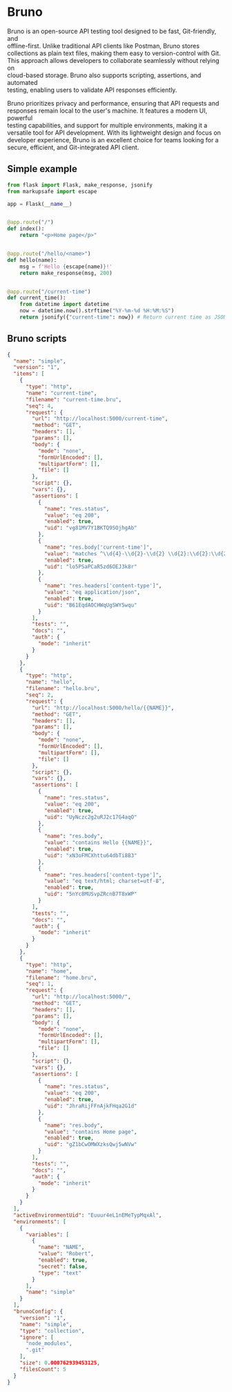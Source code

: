 # Bruno

Bruno is an open-source API testing tool designed to be fast, Git-friendly, and  
offline-first. Unlike traditional API clients like Postman, Bruno stores  
collections as plain text files, making them easy to version-control with Git.  
This approach allows developers to collaborate seamlessly without relying on  
cloud-based storage. Bruno also supports scripting, assertions, and automated  
testing, enabling users to validate API responses efficiently.   

Bruno prioritizes privacy and performance, ensuring that API requests and  
responses remain local to the user's machine. It features a modern UI, powerful  
testing capabilities, and support for multiple environments, making it a  
versatile tool for API development. With its lightweight design and focus on  
developer experience, Bruno is an excellent choice for teams looking for a  
secure, efficient, and Git-integrated API client.  

## Simple example


```python
from flask import Flask, make_response, jsonify
from markupsafe import escape

app = Flask(__name__)


@app.route("/")
def index():
    return "<p>Home page</p>"


@app.route("/hello/<name>")
def hello(name):
    msg = f'Hello {escape(name)}!'
    return make_response(msg, 200)


@app.route("/current-time")
def current_time():
    from datetime import datetime
    now = datetime.now().strftime("%Y-%m-%d %H:%M:%S")
    return jsonify({"current-time": now}) # Return current time as JSON
```

## Bruno scripts


```json
{
  "name": "simple",
  "version": "1",
  "items": [
    {
      "type": "http",
      "name": "current-time",
      "filename": "current-time.bru",
      "seq": 4,
      "request": {
        "url": "http://localhost:5000/current-time",
        "method": "GET",
        "headers": [],
        "params": [],
        "body": {
          "mode": "none",
          "formUrlEncoded": [],
          "multipartForm": [],
          "file": []
        },
        "script": {},
        "vars": {},
        "assertions": [
          {
            "name": "res.status",
            "value": "eq 200",
            "enabled": true,
            "uid": "vg81MV7Y1BKTQ9SOjhgAb"
          },
          {
            "name": "res.body['current-time']",
            "value": "matches ^\\d{4}-\\d{2}-\\d{2} \\d{2}:\\d{2}:\\d{2}$",
            "enabled": true,
            "uid": "lo5PSaPCaR5zd6OEJ3k8r"
          },
          {
            "name": "res.headers['content-type']",
            "value": "eq application/json",
            "enabled": true,
            "uid": "B61EqdAOCHWqUgSWY5wqu"
          }
        ],
        "tests": "",
        "docs": "",
        "auth": {
          "mode": "inherit"
        }
      }
    },
    {
      "type": "http",
      "name": "hello",
      "filename": "hello.bru",
      "seq": 2,
      "request": {
        "url": "http://localhost:5000/hello/{{NAME}}",
        "method": "GET",
        "headers": [],
        "params": [],
        "body": {
          "mode": "none",
          "formUrlEncoded": [],
          "multipartForm": [],
          "file": []
        },
        "script": {},
        "vars": {},
        "assertions": [
          {
            "name": "res.status",
            "value": "eq 200",
            "enabled": true,
            "uid": "UyNczc2g2uRJ2c17G4aqO"
          },
          {
            "name": "res.body",
            "value": "contains Hello {{NAME}}",
            "enabled": true,
            "uid": "xN3oFMCXhttu64dbTi8B3"
          },
          {
            "name": "res.headers['content-type']",
            "value": "eq text/html; charset=utf-8",
            "enabled": true,
            "uid": "5nYc8MUSvpZRcnB7T8xWP"
          }
        ],
        "tests": "",
        "docs": "",
        "auth": {
          "mode": "inherit"
        }
      }
    },
    {
      "type": "http",
      "name": "home",
      "filename": "home.bru",
      "seq": 1,
      "request": {
        "url": "http://localhost:5000/",
        "method": "GET",
        "headers": [],
        "params": [],
        "body": {
          "mode": "none",
          "formUrlEncoded": [],
          "multipartForm": [],
          "file": []
        },
        "script": {},
        "vars": {},
        "assertions": [
          {
            "name": "res.status",
            "value": "eq 200",
            "enabled": true,
            "uid": "JhraRijFFnAjkFHqa2G1d"
          },
          {
            "name": "res.body",
            "value": "contains Home page",
            "enabled": true,
            "uid": "gZ1bCwOMWXzksQwj5wNVw"
          }
        ],
        "tests": "",
        "docs": "",
        "auth": {
          "mode": "inherit"
        }
      }
    }
  ],
  "activeEnvironmentUid": "Euuur4eL1nEMeTypMqxAl",
  "environments": [
    {
      "variables": [
        {
          "name": "NAME",
          "value": "Robert",
          "enabled": true,
          "secret": false,
          "type": "text"
        }
      ],
      "name": "simple"
    }
  ],
  "brunoConfig": {
    "version": "1",
    "name": "simple",
    "type": "collection",
    "ignore": [
      "node_modules",
      ".git"
    ],
    "size": 0.000762939453125,
    "filesCount": 5
  }
}
```


